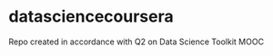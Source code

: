 datasciencecoursera
===================

Repo created in accordance with Q2 on Data Science Toolkit MOOC
